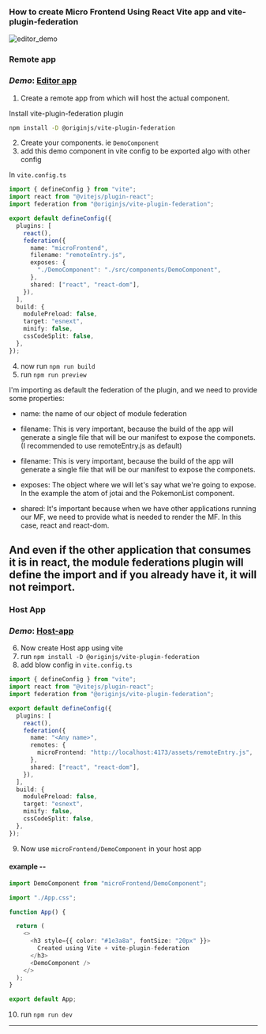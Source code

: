### How to create Micro Frontend Using React Vite app and vite-plugin-federation
![editor_demo](./editor_demo.gif)
### Remote app
### *Demo*: [Editor app](https://app-editor.learnwithnk.in/)
1. Create a remote app from which will host the actual component.
   
Install vite-plugin-federation plugin
 ```sh
 npm install -D @originjs/vite-plugin-federation
 ```

2. Create your components. ie `DemoComponent`
3. add this demo component in vite config to be exported algo with other config
   
In `vite.config.ts`

```ts
import { defineConfig } from "vite";
import react from "@vitejs/plugin-react";
import federation from "@originjs/vite-plugin-federation";

export default defineConfig({
  plugins: [
    react(),
    federation({
      name: "microFrontend",
      filename: "remoteEntry.js",
      exposes: {
        "./DemoComponent": "./src/components/DemoComponent",
      },
      shared: ["react", "react-dom"],
    }),
  ],
  build: {
    modulePreload: false,
    target: "esnext",
    minify: false,
    cssCodeSplit: false,
  },
});
```

4. now run `npm run build`
5. run `npm run preview`

I'm importing as default the federation of the plugin, and we need to provide some properties:

- name: the name of our object of module federation

- filename: This is very important, because the build of the app will generate a single file that will be our manifest to expose the componets. (I recommended to use remoteEntry.js as default)

- filename: This is very important, because the build of the app will generate a single file that will be our manifest to expose the componets.

- exposes: The object where we will let's say what we're going to expose. In the example the atom of jotai and the PokemonList component.

- shared: It's important because when we have other applications running our MF, we need to provide what is needed to render the MF. In this case, react and react-dom.
  
And even if the other application that consumes it is in react, the module federations plugin will define the import and if you already have it, it will not reimport.
---
### Host App

### *Demo*: [Host-app](https://micro-frontend-editor.learnwithnk.in/)
6. Now create Host app using vite
7. run `npm install -D @originjs/vite-plugin-federation`
8. add blow config in `vite.config.ts`

```ts
import { defineConfig } from "vite";
import react from "@vitejs/plugin-react";
import federation from "@originjs/vite-plugin-federation";

export default defineConfig({
  plugins: [
    react(),
    federation({
      name: "<Any name>",
      remotes: {
        microFrontend: "http://localhost:4173/assets/remoteEntry.js",
      },
      shared: ["react", "react-dom"],
    }),
  ],
  build: {
    modulePreload: false,
    target: "esnext",
    minify: false,
    cssCodeSplit: false,
  },
});
```

9. Now use `microFrontend/DemoComponent` in your host app

#### example --

```ts
import DemoComponent from "microFrontend/DemoComponent";

import "./App.css";

function App() {

  return (
    <>
      <h3 style={{ color: "#1e3a8a", fontSize: "20px" }}>
        Created using Vite + vite-plugin-federation
      </h3>
      <DemoComponent />
    </>
  );
}

export default App;
```
10. run `npm run dev`
---
